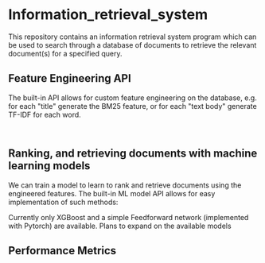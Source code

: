 # Information_retrieval_system

This repository contains an information retrieval system program which can be used to search through a database of documents to retrieve the relevant document(s) for a specified query. 

## Feature Engineering API

The built-in API allows for custom feature engineering on the database, e.g. for each "title" generate the BM25 feature, or for each "text body" generate TF-IDF for  each word.

```python



```

## Ranking, and retrieving documents with machine learning models

We can train a model to learn to rank and retrieve documents using the engineered features. The built-in ML model API allows for easy implementation of such methods:

Currently only XGBoost and a simple Feedforward network (implemented with Pytorch) are available. Plans to expand on the available models 


## Performance Metrics
